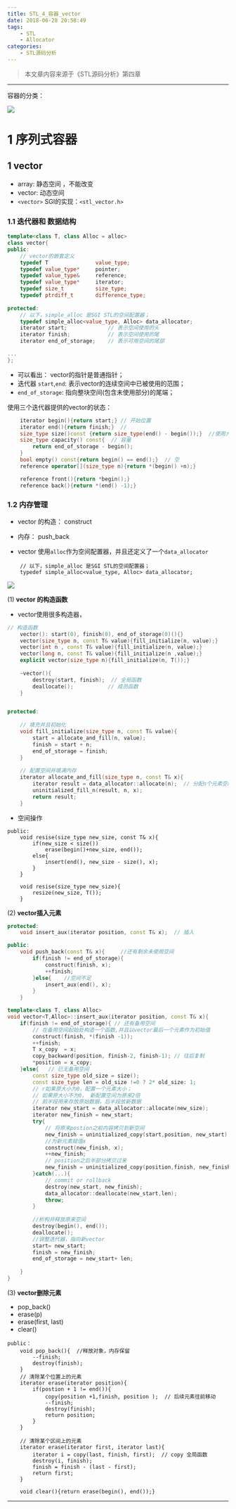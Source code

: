 ```yaml
---
title: STL_4_容器_vector
date: 2018-06-28 20:58:49
tags:
	- STL
	- Allocator
categories:
	- STL源码分析
---
```


> 本文章内容来源于《STL源码分析》第四章
---


容器的分类：

![](https://upload-images.jianshu.io/upload_images/5361608-406c4fd15665c541.png?imageMogr2/auto-orient/strip%7CimageView2/2/w/1240)

# 1 序列式容器

## 1 vector
- array: 静态空间 ，不能改变
- vector: 动态空间
- `<vector>`
SGI的实现：`<stl_vector.h>`

### 1.1 迭代器和 数据结构
```C++
template<class T, class Alloc = alloc>
class vector{
public:
	// vector的嵌套定义
	typedef T				value_type;
	typedef value_type* 	pointer;
	typedef value_type&		reference;
	typedef	value_type*		iterator;
	typedef size_t 			size_type;
	typedef	ptrdiff_t		difference_type;
	
protected:
	// 以下，simple_alloc 是SGI STL的空间配置器；
	typedef simple_alloc<value_type, Alloc> data_allocator;
	iterator start;				// 表示空间使用的头
	iterator finish;			// 表示空间使用的尾
	iterator end_of_storage; 	// 表示可用空间的尾部

...
};
```
- 可以看出： vector的指针是普通指针；
- 迭代器 `start`,`end`: 表示vector的连续空间中已被使用的范围；
- `end_of_storage`: 指向整块空间(包含未使用部分)的尾端；

使用三个迭代器提供的vector的状态：
```C++
	iterator begin(){return start;} // 开始位置
	iterator end(){return finish;}	//
	size_type size()const {return size_type(end() - begin());}  //使用大小
	size_type capacity() const{  // 容量
		return end_of_storage - begin();
	}
	bool empty() const{return begin() == end();}  // 空
	reference operator[](size_type n){return *(begin() +n);}

	reference front(){return *begin();}
	reference back(){return *(end() -1);}
```


###  1.2 内存管理
- vector 的构造： construct 
-  内存： push_back

- vector 使用`alloc`作为空间配置器，并且还定义了一个`data_allocator`
```
	// 以下，simple_alloc 是SGI STL的空间配置器；
	typedef simple_alloc<value_type, Alloc> data_allocator;
```


![](https://upload-images.jianshu.io/upload_images/5361608-d5d1c167a7518acc.png?imageMogr2/auto-orient/strip%7CimageView2/2/w/1240)

(1) **vector 的构造函数**

- vector使用很多构造器， 

```C++
// 构造函数
	vector(): start(0), finish(0), end_of_storage(0)(){}
	vector(size_type n, const T& value){fill_initialize(n, value);}
	vector(int n , const T& value){fill_initialize(n, value);}
	vector(long n, const T& value){fill_initialize(n ,value);}
	explicit vector(size_type n){fill_initialize(n, T());}
	
	~vector(){
		destroy(start, finish);  // 全局函数
		deallocate(); 			// 成员函数
	}


protected:
	
	// 填充并且初始化
	void fill_initialize(size_type n, const T& value){
		start = allocate_and_fill(n, value);
		finish = start + n;
		end_of_storage = finish;
	}
	
	// 配置空间并填满内存
	iterator allocate_and_fill(size_type n, const T& x){
		iterator result = data_allocator::allocate(n);  // 分配n个元素空间
		uninitialized_fill_n(result, n, x);
		return result;
	}
```

- 空间操作

```C+++
public:
	void resise(size_type new_size, const T& x){
		if(new_size < size())
			erase(begin()+new_size, end());
		else{
			insert(end(), new_size - size(), x);
		}
	}
	
	void resise(size_type new_size){
		resize(new_size, T());
	}
```



(2) **vector插入元素**
```C++
protected:
	void insert_aux(iterator position, const T& x);  // 插入

public:
	void push_back(const T& x){		//还有剩余未使用空间
		if(finish != end_of_storage){
			construct(finish, x);
			++finish;
		}else{    //空间不足
			insert_aux(end(), x);
		}
	}

```

```C++
template<class T, class Alloc>
void vector<T,Alloc>::insert_aux(iterator position, const T& x){
	if(finish != end_of_storage){ // 还有备用空间
		// 在备用空间起始处构造一个函数,并且以vector最后一个元素作为初始值
		construct(finish, *(finish -1));  
		++finish;
		T x_copy  = x;
		copy_backward(position, finish-2, finish-1); // 往后复制
		*position = x_copy;
	}else{   // 已无备用空间
		const size_type old_size = size();
		const size_type len = old_size !=0 ? 2* old_size: 1;
		// r如果原大小为0，配置一个元素大小；
		// 如果原大小不为0， 新配置空间为原来2倍
		// 前半段用来存放原始数据，后半段放新数据
		iterator new_start = data_allocator::allocate(new_size);
		iterator new_finish = new_start;
		try{
			// 将原来postion之前内容拷贝到新空间
			new_finish = uninitialized_copy(start,position, new_start);
			//为新元素赋值x
			construct(new_finish, x);
			++new_finish;
			// position之后半部分拷贝过来
			new_finish = uninitialized_copy(position,finish, new_finish);
		}catch(...){
			// commit or rollback
			destroy(new_start, new_finish);
			data_allocator::deallocate(new_start,len);
			throw;
		}
		
		//析构并释放原来空间
		destroy(begin(), end());
		deallocate();
		//调整迭代器，指向新vector
		start= new_start;
		finish = new_finish;
		end_of_storage = new_start+ len;
		
	}
}
```

(3) **vector删除元素**
- pop_back()
- erase(p)
- erase(first, last)
- clear()

```C+++
public：
	void pop_back(){  //释放对象，内存保留
		--finish;
		destroy(finish);
	}
	// 清除某个位置上的元素
	iterator erase(iterator position){
		if(postion + 1 != end()){
			copy(position +1,finish, position );  // 后续元素往前移动
			--finish;
			destroy(finish);
			return position;
		}
	}

	// 清除某个区间上的元素
	iterator erase(iterator first, iterator last){
		iterator i = copy(last, finish, first);  // copy 全局函数
		destroy(i, finish);
		finish = finish - (last - first);
		return first;
	}
	
	void clear(){return erase(begin(), end());}
```


---

